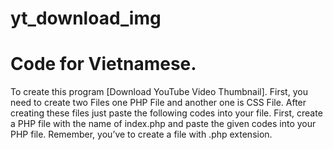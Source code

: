 # yt_download_img
# Code for Vietnamese.

To create this program [Download YouTube Video Thumbnail]. First, you need to create two Files one PHP File and another one is CSS File. After creating these files just paste the following codes into your file. First, create a PHP file with the name of index.php and paste the given codes into your PHP file. Remember, you’ve to create a file with .php extension.
